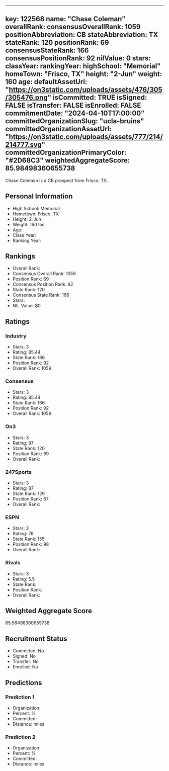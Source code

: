 ---
  key: 122568
  name: "Chase Coleman"
  overallRank: 
  consensusOverallRank: 1059
  positionAbbreviation: CB
  stateAbbreviation: TX
  stateRank: 120
  positionRank: 69
  consensusStateRank: 166
  consensusPositionRank: 92
  nilValue: 0
  stars: 
  classYear: 
  rankingYear: 
  highSchool: "Memorial"
  homeTown: "Frisco, TX"
  height: "2-Jun"
  weight: 160
  age: 
  defaultAssetUrl: "https://on3static.com/uploads/assets/476/305/305476.png"
  isCommitted: TRUE
  isSigned: FALSE
  isTransfer: FALSE
  isEnrolled: FALSE
  commitmentDate: "2024-04-10T17:00:00"
  committedOrganizationSlug: "ucla-bruins"
  committedOrganizationAssetUrl: "https://on3static.com/uploads/assets/777/214/214777.svg"
  committedOrganizationPrimaryColor: "#2D68C3"
  weightedAggregateScore: 85.98498360655738
  ---
  
  Chase Coleman is a CB prospect from Frisco, TX.
  
  ## Personal Information
  - High School: Memorial
  - Hometown: Frisco, TX
  - Height: 2-Jun
  - Weight: 160 lbs
  - Age: 
  - Class Year: 
  - Ranking Year: 
  
  ## Rankings
  - Overall Rank: 
  - Consensus Overall Rank: 1059
  - Position Rank: 69
  - Consensus Position Rank: 92
  - State Rank: 120
  - Consensus State Rank: 166
  - Stars: 
  - NIL Value: $0
  
  ## Ratings
  
  ### Industry
  - Stars: 3
  - Rating: 85.44
  - State Rank: 166
  - Position Rank: 92
  - Overall Rank: 1059
  
  ### Consensus
  - Stars: 3
  - Rating: 85.44
  - State Rank: 166
  - Position Rank: 92
  - Overall Rank: 1059
  
  ### On3
  - Stars: 3
  - Rating: 87
  - State Rank: 120
  - Position Rank: 69
  - Overall Rank: 
  
  ### 247Sports
  - Stars: 3
  - Rating: 87
  - State Rank: 129
  - Position Rank: 67
  - Overall Rank: 
  
  ### ESPN
  - Stars: 3
  - Rating: 76
  - State Rank: 155
  - Position Rank: 98
  - Overall Rank: 
  
  ### Rivals
  - Stars: 3
  - Rating: 5.5
  - State Rank: 
  - Position Rank: 
  - Overall Rank: 
  
  ## Weighted Aggregate Score
  85.98498360655738
  
  ## Recruitment Status
  - Committed: No
  - Signed: No
  - Transfer: No
  - Enrolled: No
  
  
  
  ## Predictions
  
  ### Prediction 1
  - Organization: 
  - Percent: %
  - Committed: 
  - Distance:  miles
  
  ### Prediction 2
  - Organization: 
  - Percent: %
  - Committed: 
  - Distance:  miles
  